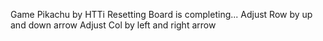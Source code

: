 Game Pikachu by HTTi
Resetting Board is completing...
Adjust Row by up and down arrow
Adjust Col by left and right arrow
